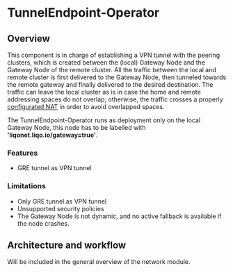 # TunnelEndpoint-Operator
## Overview
This component is in charge of establishing a VPN tunnel with the peering clusters, which is created between the (local)
Gateway Node and the Gateway Node of the remote cluster. All the traffic between the local and remote cluster is first 
delivered to the Gateway Node, then tunneled towards the remote gateway and finally delivered to the desired destination.
The traffic can leave the local cluster as is in case the home and remote addressing spaces do not overlap; otherwise, 
the traffic crosses a properly [configurated NAT](liqonet_routeOperator.md) in order to avoid overlapped spaces.

The TunnelEndpoint-Operator runs as deployment only on the local Gateway Node, this node has to be labelled with
**'liqonet.liqo.io/gateway=true'**.

### Features
* GRE tunnel as VPN tunnel

### Limitations
* Only GRE tunnel as VPN tunnel
* Unsupported security policies
* The Gateway Node is not dynamic, and no active fallback is available if the node crashes.

## Architecture and workflow
Will be included in the general overview of the network module.
